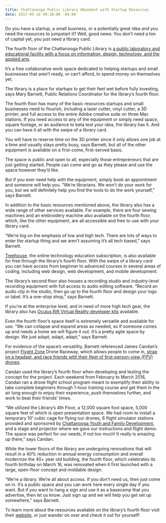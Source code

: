 ```yaml
---
title: Chattanooga Public Library Abundant with Startup Resources
date: 2017-05-16 09:38:00 -04:00
---
```


Do you have a startup, a small business, or  a potentially great idea and you need the resources to jumpstart it? Well, good news: You don’t need a ton of capital yet, you just need a library card.

The fourth floor of the Chattanooga Public Library is [a public laboratory and educational facility with a focus on information, design, technology, and the applied arts](http://chattlibrary.org/4th-floor).

It’s a free collaborative work space dedicated to helping startups and small businesses that aren’t ready, or can’t afford, to spend money on themselves yet. 

The library is a place for startups to get their feet wet before fully investing, says Mary Barnett, Public Relations Coordinator for the library’s fourth floor. 

The fourth floor has many of the basic resources startups and small businesses need to flourish, including a laser cutter, vinyl cutter, a 3D printer, and full access to the entire Adobe creative suite on three Mac stations. If you need access to any of the equipment or simply need space, square footage, or an audience to beta test your idea, the library has it. And you can have it all with the swipe of a library card. 

You will have to reserve time on the 3D printer since it only allows one job at a time and usually stays pretty busy, says Barnett, but all of the other equipment is available on a first-come, first-served basis. 

The space is public and open to all, especially those entrepreneurs that are just getting started. People can come and go as they please and use the space however they’d like. 

But if you ever need help with the equipment, simply book an appointment and someone will help you. “We’re librarians. We won’t do your work for you, but we will definitely help you find the tools to do the work yourself,” says Barnett. 

In addition to the basic resources mentioned above, the library also has a wide range of other services available. For example, there are four sewing machines and an embroidery machine also available on the fourth floor, which, like the other equipment, are all accessible and free to use with your library card. 

“We’re big on the emphasis of low and high tech. There are lots of ways to enter the startup thing and we aren’t assuming it’s all tech based,” says Barnett. 

[Treehouse](https://teamtreehouse.com/), the online technology education subscription, is also available for free through the library’s fourth floor. With the swipe of a library card you can have access from beginner to advanced courses in several areas of coding, including web design, web development, and mobile development. 
 
The library’s second floor also houses a recording studio and industry-level recording equipment with full access to audio editing software. “Record an audio clip in the studio, then go up to the fourth floor and design your logo or label. It’s a one-stop shop,” says Barnett.

If you’re at the enterprise level, and in need of more high tech gear, the library also has [Oculus Rift Virtual Reality developer kits](https://www.oculus.com/rift/) available. 

Even the fourth floor’s space itself is extremely versatile and available for use. “We can collapse and expand areas as needed, so if someone comes up and needs a home we will figure it out. It’s a pretty agile space by design. We just adapt, adapt, adapt,” says Barnett. 

For evidence of the space’s versatility, Barnett referenced James Candan’s project [Flyght Zone](http://flyghtzone.com/) Drone Raceway, which allows people to come in, [strap on a headset, and race friends with their fleet of first-person-view (FPV) drones](http://flyghtzone.com/). 

Candan used the library’s fourth floor when developing and testing the concept for the project. Each weekend from February to March 2016, Candan ran a drone flight school program meant to exemplify their ability to take complete beginners through 1-hour training course and get them in the air long enough to enjoy their experience, push themselves further, and work to beat their friends’ times. 

“We utilized the Library’s 4th Floor, a 12,000 square foot space, 5,000 square feet of which is open presentation space. We had room to install a temporary 10’ cubic cage for flying our drones, 6 flight simulator stations provided and sponsored by [Chattanooga Youth and Family Development](http://www.chattanooga.gov/youthandfamily), and a stage and projector where we gave our instructions and flight demo. The space was perfect for our needs, if not too much! It really is amazing up there,” says Candan.

While the lower floors of the library are undergoing renovations that will result in a 40% reduction in annual energy consumption and overall modernize the 40+ year old building, the fourth floor, which celebrates its fourth birthday on March 16, was renovated when it first launched with a large, open-floor concept and moldable design.

“We’re a library. We’re all about access. If you don’t need us, then just come on in. It’s a public space and you can work here every single day if you want. But if you want to hang a sign and use it as a basecamp that you advertise, then let us know. Just sign up and we will help you get set up somewhere,” says Barnett. 

To learn more about the resources available on the library’s fourth floor visit their [website](http://chattlibrary.org/), or just wander on over and check it out for yourself!